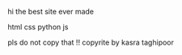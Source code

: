 hi the best site ever made


html css python js



pls do not copy that !!
copyrite by kasra taghipoor
